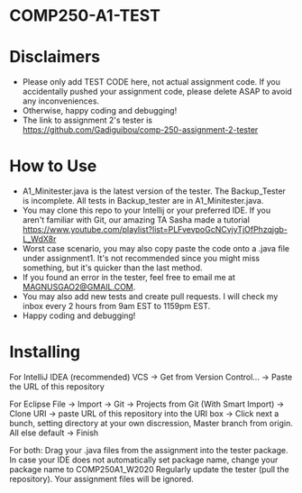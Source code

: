 # COMP250-A1-TEST
# Disclaimers
- Please only add TEST CODE here, not actual assignment code. If you accidentally pushed your assignment code, please delete ASAP to avoid any inconveniences.
- Otherwise, happy coding and debugging!
- The link to assignment 2's tester is https://github.com/Gadiguibou/comp-250-assignment-2-tester
# How to Use
- A1_Minitester.java is the latest version of the tester. The Backup_Tester is incomplete. All tests in Backup_tester are in A1_Minitester.java. 
- You may clone this repo to your Intellij or your preferred IDE. If you aren't familiar with Git, our amazing TA Sasha made a tutorial https://www.youtube.com/playlist?list=PLFvevpoGcNCvjyTjOfPhzqjgb-L_WdX8r
- Worst case scenario, you may also copy paste the code onto a .java file under assignment1. It's not recommended since you might miss something, but it's quicker than the last method.
- If you found an error in the tester, feel free to email me at MAGNUSGAO2@GMAIL.COM. 
- You may also add new tests and create pull requests. I will check my inbox every 2 hours from 9am EST to 1159pm EST. 
- Happy coding and debugging!

# Installing
For IntelliJ IDEA (recommended)
VCS -> Get from Version Control... -> Paste the URL of this repository

For Eclipse
File -> Import -> Git -> Projects from Git (With Smart Import) -> Clone URI -> paste URL of this repository into the URI box -> Click next a bunch, setting directory at your own discression, Master branch from origin. All else default -> Finish

For both:
Drag your .java files from the assignment into the tester package.
In case your IDE does not automatically set package name, change your package name to COMP250A1_W2020
Regularly update the tester (pull the repository). Your assignment files will be ignored.
